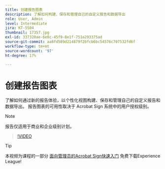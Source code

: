 ```yaml
---
title: 创建报告图表
description: 了解如何构建、保存和管理自己的自定义报告和数据导出
role: User, Admin
level: Intermediate
jira: KT-5504
thumbnail: 17357.jpg
exl-id: 337320ae-6e0c-45f9-8e1f-751a293375ad
source-git-commit: aa8fd589d214879f2bfcb6bc54576c707532fd6f
workflow-type: tm+mt
source-wordcount: '97'
ht-degree: 17%

---
```


# 创建报告图表

了解如何通过新的报告体验，以个性化视图构建、保存和管理自己的自定义报告和数据导出。 报告图表的可用性取决于 Acrobat Sign 系统中的用户授权级别。

>[!NOTE]
>
>报告仅适用于商业和企业级别计划。

>[!VIDEO](https://video.tv.adobe.com/v/33812?quality=12&learn=on&hidetitle=true)

>[!TIP]
>
>本视频为课程的一部分 [面向管理员的Acrobat Sign快速入门](https://experienceleague.adobe.com/?recommended=Sign-A-1-2020.2) 免费下载Experience League!
